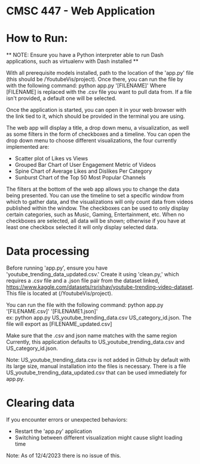 # CMSC 447 - Web Application

# How to Run:
** NOTE: Ensure you have a Python interpreter able to run Dash applications, such as virtualenv with Dash installed **

With all prerequisite models installed, path to the location of the 'app.py' file (this should be /YoutubeVis/project).
Once there, you can run the file by with the following command:
    python app.py '[FILENAME]'
Where [FILENAME] is replaced with the .csv file you want to pull data from. If a file isn't provided, a default one will be selected. 

Once the application is started, you can open it in your web browser with the link tied to it, which should be provided in the terminal you are using.

The web app will display a title, a drop down menu, a visualization, as well as some filters in the form of checkboxes and a timeline. You can open the drop down menu to choose different visualizations, the four currently implemented are:
* Scatter plot of Likes vs Views
* Grouped Bar Chart of User Engagement Metric of Videos
* Spine Chart of Average Likes and Dislikes Per Category
* Sunburst Chart of the Top 50 Most Popular Channels

The filters at the bottom of the web app allows you to change the data being presented. You can use the timeline to set a specific window from which to gather data, and the visualizations will only count data from videos published within the window. The checkboxes can be used to only display certain categories, such as Music, Gaming, Entertainment, etc. When no checkboxes are selected, all data will be shown; otherwise if you have at least one checkbox selected it will only display selected data.

# Data processing
Before running 'app.py', ensure you have 'youtube_trending_data_updated.csv.' Create it using 'clean.py,' which requires a .csv file and a .json file pair from the dataset linked,
https://www.kaggle.com/datasets/rsrishav/youtube-trending-video-dataset.
This file is located at (/YoutubeVis/project).

You can run the file with the following command:
    python app.py '[FILENAME.csv]' '[FILENAME1.json]'   
ex: python app.py US_youtube_trending_data.csv US_category_id.json.
The file will export as [FILENAME_updated.csv]

Make sure that the .csv and json name matches with the same region Currently, this application defaults to US_youtube_trending_data.csv and US_category_id.json.


Note: US_youtube_trending_data.csv is not added in Github by default with its large size, manual installation into the files is necessary. There is a file US_youtube_trending_data_updated.csv that can be used immediately for app.py.


# Clearing data
If you encounter errors or unexpected behaviors:
* Restart the 'app.py' application
* Switching between different visualization might cause slight loading time

Note: As of 12/4/2023 there is no issue of this.
